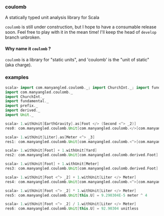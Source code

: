 ### coulomb
A statically typed unit analysis library for Scala

`coulomb` is still under construction, but I hope to have a consumable release soon.  Feel free to play with it in the mean time! I'll keep the head of `develop` branch unbroken.

#### Why name it `coulomb` ?
`coulomb` is a library for "static units", and 'coulomb' is the "unit of static" (aka charge).

### examples

```scala
scala> import com.manyangled.coulomb._; import ChurchInt._; import fundamental._; import prefix._; import derived._; import Unit._
import com.manyangled.coulomb._
import ChurchInt._
import fundamental._
import prefix._
import derived._
import Unit._

scala> 1.withUnit[EarthGravity].as[Foot </> (Second <^> _2)]
res0: com.manyangled.coulomb.Unit[com.manyangled.coulomb.</>[com.manyangled.coulomb.derived.Foot,com.manyangled.coulomb.<^>[com.manyangled.coulomb.fundamental.Second,com.manyangled.coulomb.ChurchInt._2]]] = 32.175196850393704 foot / (second ^ 2)

scala> 1.withUnit[Liter].as[Meter <^> _3]
res1: com.manyangled.coulomb.Unit[com.manyangled.coulomb.<^>[com.manyangled.coulomb.fundamental.Meter,com.manyangled.coulomb.ChurchInt._3]] = 0.001 meter ^ 3

scala> 1.withUnit[Foot] + 1.withUnit[Yard]
res2: com.manyangled.coulomb.Unit[com.manyangled.coulomb.derived.Foot] = 4.0 foot

scala> 1.withUnit[Foot] + 1.withUnit[Meter]
res3: com.manyangled.coulomb.Unit[com.manyangled.coulomb.derived.Foot] = 4.2808398950131235 foot

scala> 1.withUnit[Foot <^> _2] + 1.withUnit[Liter </> Meter]
res4: com.manyangled.coulomb.Unit[com.manyangled.coulomb.<^>[com.manyangled.coulomb.derived.Foot,com.manyangled.coulomb.ChurchInt._2]] = 1.0107639104167097 foot ^ 2

scala> 1.withUnit[Foot <^> _2] * 1.withUnit[Liter </> Meter]
res5: com.manyangled.coulomb.Unit[this.U] = 9.290304E-5 meter ^ 4

scala> 1.withUnit[Foot <^> _2] / 1.withUnit[Liter </> Meter]
res6: com.manyangled.coulomb.Unit[this.U] = 92.90304 unitless

```
